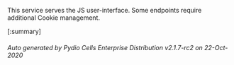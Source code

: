 






This service serves the JS user-interface. Some endpoints require additional Cookie management.

[:summary]

###### Auto generated by Pydio Cells Enterprise Distribution v2.1.7-rc2 on 22-Oct-2020
